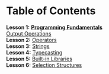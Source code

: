 # Table of Contents
**Lesson 1:** [**Programming Fundamentals**](cp1/lesson1-programming-fundamentals) <br/>
  [Output Operations](cp1/lesson1-programming-fundamentals/01-output-operations) <br/>
**Lesson 2:** [Operators](cp1/lesson2-operators) <br/>
**Lesson 3:** [Strings](cp1/lesson3-strings/08-string-handling) <br/>
**Lesson 4:** [Typecasting](cp1/lesson4-typecasting/09-typecasting) <br/>
**Lesson 5:** [Built-in Libraries](cp1/lesson5-built-in-libraries) <br/>
**Lesson 6:** [Selection Structures](cp1/lesson6-selection-structures) <br/>
